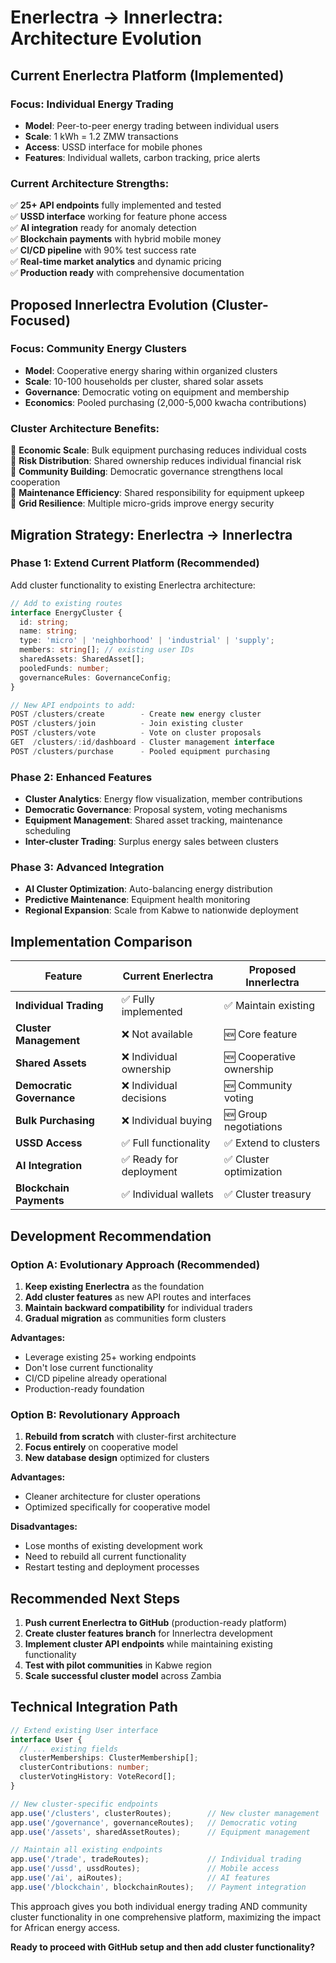# Enerlectra → Innerlectra: Architecture Evolution

## Current Enerlectra Platform (Implemented)

### Focus: Individual Energy Trading
- **Model**: Peer-to-peer energy trading between individual users
- **Scale**: 1 kWh = 1.2 ZMW transactions
- **Access**: USSD interface for mobile phones
- **Features**: Individual wallets, carbon tracking, price alerts

### Current Architecture Strengths:
✅ **25+ API endpoints** fully implemented and tested  
✅ **USSD interface** working for feature phone access  
✅ **AI integration** ready for anomaly detection  
✅ **Blockchain payments** with hybrid mobile money  
✅ **CI/CD pipeline** with 90% test success rate  
✅ **Real-time market analytics** and dynamic pricing  
✅ **Production ready** with comprehensive documentation  

## Proposed Innerlectra Evolution (Cluster-Focused)

### Focus: Community Energy Clusters
- **Model**: Cooperative energy sharing within organized clusters
- **Scale**: 10-100 households per cluster, shared solar assets
- **Governance**: Democratic voting on equipment and membership
- **Economics**: Pooled purchasing (2,000-5,000 kwacha contributions)

### Cluster Architecture Benefits:
🌟 **Economic Scale**: Bulk equipment purchasing reduces individual costs  
🌟 **Risk Distribution**: Shared ownership reduces individual financial risk  
🌟 **Community Building**: Democratic governance strengthens local cooperation  
🌟 **Maintenance Efficiency**: Shared responsibility for equipment upkeep  
🌟 **Grid Resilience**: Multiple micro-grids improve energy security  

## Migration Strategy: Enerlectra → Innerlectra

### Phase 1: Extend Current Platform (Recommended)
Add cluster functionality to existing Enerlectra architecture:

```typescript
// Add to existing routes
interface EnergyCluster {
  id: string;
  name: string;
  type: 'micro' | 'neighborhood' | 'industrial' | 'supply';
  members: string[]; // existing user IDs
  sharedAssets: SharedAsset[];
  pooledFunds: number;
  governanceRules: GovernanceConfig;
}

// New API endpoints to add:
POST /clusters/create        - Create new energy cluster
POST /clusters/join          - Join existing cluster  
POST /clusters/vote          - Vote on cluster proposals
GET  /clusters/:id/dashboard - Cluster management interface
POST /clusters/purchase      - Pooled equipment purchasing
```

### Phase 2: Enhanced Features
- **Cluster Analytics**: Energy flow visualization, member contributions
- **Democratic Governance**: Proposal system, voting mechanisms  
- **Equipment Management**: Shared asset tracking, maintenance scheduling
- **Inter-cluster Trading**: Surplus energy sales between clusters

### Phase 3: Advanced Integration
- **AI Cluster Optimization**: Auto-balancing energy distribution
- **Predictive Maintenance**: Equipment health monitoring
- **Regional Expansion**: Scale from Kabwe to nationwide deployment

## Implementation Comparison

| Feature | Current Enerlectra | Proposed Innerlectra |
|---------|-------------------|---------------------|
| **Individual Trading** | ✅ Fully implemented | ✅ Maintain existing |
| **Cluster Management** | ❌ Not available | 🆕 Core feature |
| **Shared Assets** | ❌ Individual ownership | 🆕 Cooperative ownership |
| **Democratic Governance** | ❌ Individual decisions | 🆕 Community voting |
| **Bulk Purchasing** | ❌ Individual buying | 🆕 Group negotiations |
| **USSD Access** | ✅ Full functionality | ✅ Extend to clusters |
| **AI Integration** | ✅ Ready for deployment | ✅ Cluster optimization |
| **Blockchain Payments** | ✅ Individual wallets | ✅ Cluster treasury |

## Development Recommendation

### Option A: Evolutionary Approach (Recommended)
1. **Keep existing Enerlectra** as the foundation
2. **Add cluster features** as new API routes and interfaces
3. **Maintain backward compatibility** for individual traders
4. **Gradual migration** as communities form clusters

**Advantages:**
- Leverage existing 25+ working endpoints
- Don't lose current functionality  
- CI/CD pipeline already operational
- Production-ready foundation

### Option B: Revolutionary Approach
1. **Rebuild from scratch** with cluster-first architecture
2. **Focus entirely** on cooperative model
3. **New database design** optimized for clusters

**Advantages:**
- Cleaner architecture for cluster operations
- Optimized specifically for cooperative model

**Disadvantages:**
- Lose months of existing development work
- Need to rebuild all current functionality
- Restart testing and deployment processes

## Recommended Next Steps

1. **Push current Enerlectra to GitHub** (production-ready platform)
2. **Create cluster features branch** for Innerlectra development
3. **Implement cluster API endpoints** while maintaining existing functionality
4. **Test with pilot communities** in Kabwe region
5. **Scale successful cluster model** across Zambia

## Technical Integration Path

```typescript
// Extend existing User interface
interface User {
  // ... existing fields
  clusterMemberships: ClusterMembership[];
  clusterContributions: number;
  clusterVotingHistory: VoteRecord[];
}

// New cluster-specific endpoints
app.use('/clusters', clusterRoutes);        // New cluster management
app.use('/governance', governanceRoutes);   // Democratic voting
app.use('/assets', sharedAssetRoutes);      // Equipment management

// Maintain all existing endpoints
app.use('/trade', tradeRoutes);             // Individual trading
app.use('/ussd', ussdRoutes);               // Mobile access
app.use('/ai', aiRoutes);                   // AI features
app.use('/blockchain', blockchainRoutes);   // Payment integration
```

This approach gives you both individual energy trading AND community cluster functionality in one comprehensive platform, maximizing the impact for African energy access.

**Ready to proceed with GitHub setup and then add cluster functionality?**